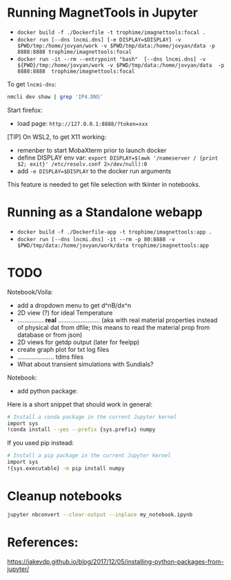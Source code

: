 # Running MagnetTools in Jupyter

* `docker build -f ./Dockerfile -t trophime/imagnettools:focal .`
* `docker run [--dns lncmi.dns] [-e DISPLAY=$DISPLAY] -v $PWD/tmp:/home/jovyan/work -v $PWD/tmp/data:/home/jovyan/data -p 8888:8888 trophime/imagnettools:focal`
* `docker run -it --rm --entrypoint "bash"  [--dns lncmi.dns] -v ${PWD}/tmp:/home/jovyan/work -v $PWD/tmp/data:/home/jovyan/data  -p 8888:8888  trophime/imagnettools:focal`

To get `lncmi-dns`:

```bash
nmcli dev show | grep 'IP4.DNS'
```

Start firefox:

* load page: `http://127.0.0.1:8888/?token=xxx`

[TIP]
On WSL2, to get X11 working:

* remenber to start MobaXterm prior to launch docker
* define DISPLAY env var: `export DISPLAY=$(awk '/nameserver / {print $2; exit}' /etc/resolv.conf 2>/dev/null):0`
* add `-e DISPLAY=$DISPLAY` to the docker run arguments

This feature is needed to get file selection with tkinter in notebooks.

# Running as a Standalone webapp

* `docker build -f ./Dockerfile-app -t trophime/imagnettools:app .`
* `docker run [--dns lncmi.dns] -it --rm -p 80:8888 -v $PWD/tmp/data:/home/jovyan/work/data trophime/imagnettools:app`

# TODO


Notebook/Voila:
* add a dropdown menu to get d^nB/dx^n
* 2D view (?) for ideal Temperature
* ............... **real** ........................ (aka with real material properties instead of physical dat from dfile; this means to read the material prop from database or from json)
* 2D views for getdp output (later for feelpp)
* create graph plot for txt log files
* ..................... tdms files
* What about transient simulations with Sundials?

Notebook:
* add python package:

Here is a short snippet that should work in general:

```bash
# Install a conda package in the current Jupyter kernel
import sys
!conda install --yes --prefix {sys.prefix} numpy
```

If you used pip instead:

```bash
# Install a pip package in the current Jupyter kernel
import sys
!{sys.executable} -m pip install numpy
```

# Cleanup notebooks

```bash
jupyter nbconvert --clear-output --inplace my_notebook.ipynb
```


# References:

https://jakevdp.github.io/blog/2017/12/05/installing-python-packages-from-jupyter/

